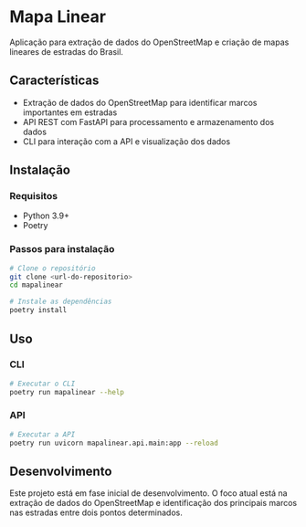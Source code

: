# Mapa Linear

Aplicação para extração de dados do OpenStreetMap e criação de mapas lineares de estradas do Brasil.

## Características

- Extração de dados do OpenStreetMap para identificar marcos importantes em estradas
- API REST com FastAPI para processamento e armazenamento dos dados
- CLI para interação com a API e visualização dos dados

## Instalação

### Requisitos

- Python 3.9+
- Poetry

### Passos para instalação

```bash
# Clone o repositório
git clone <url-do-repositorio>
cd mapalinear

# Instale as dependências
poetry install
```

## Uso

### CLI

```bash
# Executar o CLI
poetry run mapalinear --help
```

### API

```bash
# Executar a API
poetry run uvicorn mapalinear.api.main:app --reload
```

## Desenvolvimento

Este projeto está em fase inicial de desenvolvimento. O foco atual está na extração de dados do OpenStreetMap e identificação dos principais marcos nas estradas entre dois pontos determinados.
